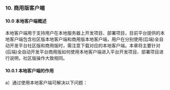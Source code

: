 ### 10. 商用版客户端

#### 10.0 本地客户端概述

本地客户端用于支持用户在本地服务器上开发项目、部署项目，目前平台提供的本地客户端包含社区版本地客户端和商用版本地客户端，用户在分别使用(后端)全自动开发平台社区版和商用版时，需注意下载对应的本地客户端。本章将主要针对 (后端)全自动开发平台商用版如何使用本地客户端进入平台开发项目、部署项目进行说明，社区版操作大致相同。

#### 10.0.1 本地客户端的作用

a）通过使用本地客户端可解决以下问题：
